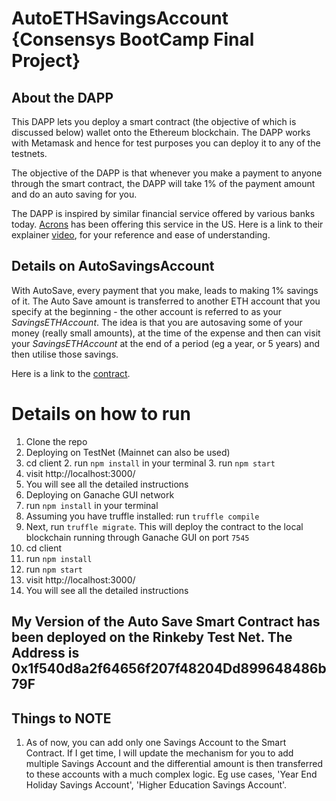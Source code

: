 # AutoETHSavingsAccount {Consensys BootCamp Final Project}

##  About the DAPP

This DAPP lets you deploy a smart contract (the objective of which is discussed below) wallet onto the Ethereum blockchain. The DAPP works with Metamask and hence for test purposes you can deploy it to any of the testnets.

The objective of the DAPP is that whenever you make a payment to anyone through the smart contract, the DAPP will take 1% of the payment amount and do an auto saving for you.

The DAPP is inspired by similar financial service offered by various banks today.   [Acrons](https://www.acorns.com/)  has been offering this service in the US.  Here is a link to their explainer [video](https://assets.acorns.com/videos/Spend+Web/spend_promo_2019_16-9.mp4), for your reference and ease of understanding.

## Details on AutoSavingsAccount

With AutoSave, every payment that you make, leads to making 1% savings of it. The Auto Save amount is transferred to another ETH account that you specify at the beginning - the other account is referred to as your _SavingsETHAccount_. The idea is that you are autosaving some of your money (really small amounts), at the time of the expense and then can visit your _SavingsETHAccount_ at the end of a period (eg a year, or 5 years) and then utilise those savings.

Here is a link to the [contract](https://github.com/amateur-dev/truffle-react-simple-storage-string/blob/master/contracts/AutoETHSavingsAccount.sol).

# Details on how to run

1. Clone the repo
2. Deploying on TestNet (Mainnet can also be used)
  1. cd client
    2. run `npm install` in your terminal
    3. run `npm start`
  4. visit http://localhost:3000/
  5. You will see all the detailed instructions
3. Deploying on Ganache GUI network
  1. run `npm install` in your terminal
  1. Assuming you have truffle installed: run `truffle compile`
  2. Next, run `truffle migrate`.  This will deploy the contract to the local blockchain running through Ganache GUI on port `7545` 
  3. cd client
  4. run `npm install`
  5. run `npm start`
  6. visit http://localhost:3000/
  7. You will see all the detailed instructions

## My Version of the Auto Save Smart Contract has been deployed on the Rinkeby Test Net. The Address is 0x1f540d8a2f64656f207f48204Dd899648486b79F

## Things to NOTE

1. As of now, you can add only one Savings Account to the Smart Contract.  If I get time, I will update the mechanism for you to add multiple Savings Account and the differential amount is then transferred to these accounts with a much complex logic.  Eg use cases, 'Year End Holiday Savings Account', 'Higher Education Savings Account'.
